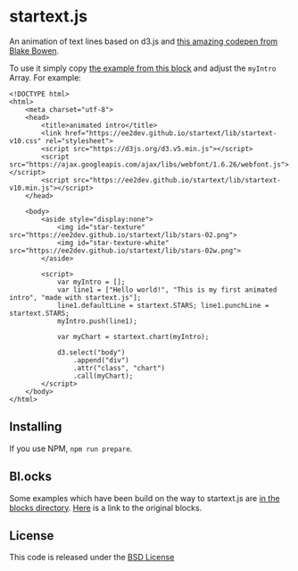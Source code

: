 # startext.js

An animation of text lines based on d3.js and [this amazing codepen from Blake Bowen](https://codepen.io/osublake/pen/RLOzxo).

To use it simply copy [the example from this block](https://bl.ocks.org/ee2dev/66c18f6626e186db0c252a57fceb5327) and adjust the `myIntro` Array.
For example:

```
<!DOCTYPE html>
<html>
    <meta charset="utf-8">
    <head>    
        <title>animated intro</title>
        <link href="https://ee2dev.github.io/startext/lib/startext-v10.css" rel="stylesheet">
        <script src="https://d3js.org/d3.v5.min.js"></script>
        <script src="https://ajax.googleapis.com/ajax/libs/webfont/1.6.26/webfont.js"></script>
        <script src="https://ee2dev.github.io/startext/lib/startext-v10.min.js"></script> 
    </head>

    <body>
        <aside style="display:none">
            <img id="star-texture" src="https://ee2dev.github.io/startext/lib/stars-02.png">
            <img id="star-texture-white" src="https://ee2dev.github.io/startext/lib/stars-02w.png">
        </aside> 

        <script>
            var myIntro = [];
            var line1 = ["Hello world!", "This is my first animated intro", "made with startext.js"];
            line1.defaultLine = startext.STARS; line1.punchLine = startext.STARS;
            myIntro.push(line1);

            var myChart = startext.chart(myIntro);
            
            d3.select("body")
                .append("div")
                .attr("class", "chart")
                .call(myChart);
        </script>
    </body>
</html>
```

## Installing

If you use NPM, `npm run prepare`.

## Bl.ocks

Some examples which have been build on the way to startext.js are [in the blocks directory](https://github.com/EE2dev/startext/tree/master/blocks).
[Here](https://bl.ocks.org/EE2dev/e01de51772be2cace280a8b6bae30800) is a link to the original blocks.

## License

This code is released under the [BSD License](https://github.com/EE2dev/sequence-explorer//blob/master/LICENSE) 